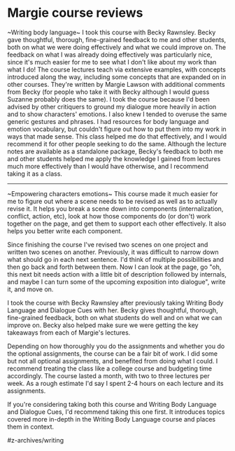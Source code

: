 # Margie course reviews

~Writing body language~
I took this course with Becky Rawnsley. Becky gave thoughtful, thorough, fine-grained feedback to me and other students, both on what we were doing effectively and what we could improve on. The feedback on what I was already doing effectively was particularly nice, since it's much easier for me to see what I don't like about my work than what I do!
The course lectures teach via extensive examples, with concepts introduced along the way, including some concepts that are expanded on in other courses. They're written by Margie Lawson with additional comments from Becky (for people who take it with Becky although I would guess Suzanne probably does the same). 
I took the course because I'd been advised by other critiquers to ground my dialogue more heavily in action and to show characters' emotions. I also knew I tended to overuse the same generic gestures and phrases. I had resources for body language and emotion vocabulary, but couldn't figure out how to put them into my work in ways that made sense. 
This class helped me do that effectively, and I would recommend it for other people seeking to do the same. Although the lecture notes are available as a standalone package, Becky's feedback to both me and other students helped me apply the knowledge I gained from lectures much more effectively than I would have otherwise, and I recommend taking it as a class.

- - - -
~Empowering characters emotions~
This course made it much easier for me to figure out where a scene needs to be revised as well as to actually revise it. It helps you break a scene down into components (internalization, conflict, action, etc), look at how those components do (or don't) work together on the page, and get them to support each other effectively. It also helps you better write each component.

Since finishing the course I've revised two scenes on one project and written two scenes on another. Previously, it was difficult to narrow down what should go in each next sentence. I'd think of multiple possibilities and then go back and forth between them. Now I can look at the page, go "oh, this next bit needs action with a little bit of description followed by internals, and maybe I can turn some of the upcoming exposition into dialogue", write it, and move on. 

I took the course with Becky Rawnsley after previously taking Writing Body Language and Dialogue Cues with her. Becky gives thoughtful, thorough, fine-grained feedback, both on what students do well and on what we can improve on. Becky also helped make sure we were getting the key takeaways from each of Margie's lectures. 

Depending on how thoroughly you do the assignments and whether you do the optional assignments, the course can be a fair bit of work. I did some but not all optional assignments, and benefited from doing what I could. I recommend treating the class like a college course and budgeting time accordingly. The course lasted a month, with two to three lectures per week. As a rough estimate I'd say I spent 2-4 hours on each lecture and its assignments. 

If you're considering taking both this course and Writing Body Language and Dialogue Cues, I'd recommend taking this one first. It introduces topics covered more in-depth in the Writing Body Language course and places them in context. 

#z-archives/writing